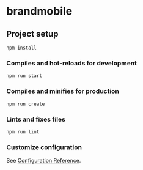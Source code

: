 # brandmobile

## Project setup
```
npm install
```

### Compiles and hot-reloads for development
```
npm run start
```

### Compiles and minifies for production
```
npm run create
```

### Lints and fixes files
```
npm run lint
```

### Customize configuration
See [Configuration Reference](https://cli.vuejs.org/config/).
